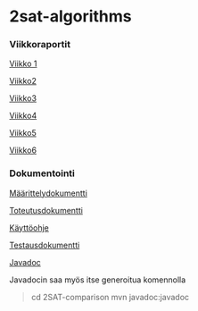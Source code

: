 # 2sat-algorithms


### Viikkoraportit

[Viikko 1](https://github.com/jupste/2sat-algorithms/blob/master/weeklyreports/viikko1.md)

[Viikko2](https://github.com/jupste/2sat-algorithms/blob/master/weeklyreports/viikko2.md)

[Viikko3](https://github.com/jupste/2sat-algorithms/blob/master/weeklyreports/viikko3.md)

[Viikko4](https://github.com/jupste/2sat-algorithms/blob/master/weeklyreports/viikko4.md)

[Viikko5](https://github.com/jupste/2sat-algorithms/blob/master/weeklyreports/viikko5.md)

[Viikko6](https://github.com/jupste/2sat-algorithms/blob/master/weeklyreports/viikko6.md)

### Dokumentointi

[Määrittelydokumentti](https://github.com/jupste/2sat-algorithms/blob/master/documentation/maarittely.md)

[Toteutusdokumentti](https://github.com/jupste/2sat-algorithms/blob/master/documentation/toteutus.md)

[Käyttöohje](https://github.com/jupste/2sat-algorithms/blob/master/documentation/kayttoohje.md)

[Testausdokumentti](https://github.com/jupste/2sat-algorithms/blob/master/documentation/testaus.md)

[Javadoc](http://htmlpreview.github.io/?https://github.com/jupste/2sat-algorithms/blob/master/documentation/apidocs/index.html)

Javadocin saa myös itse generoitua komennolla
> cd 2SAT-comparison
> mvn javadoc:javadoc
